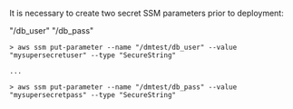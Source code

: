 It is necessary to create two secret SSM parameters prior to deployment:

"<namespace>/db_user"
"<namespace>/db_pass"

```
> aws ssm put-parameter --name "/dmtest/db_user" --value "mysupersecretuser" --type "SecureString"

...

> aws ssm put-parameter --name "/dmtest/db_pass" --value "mysupersecretpass" --type "SecureString"
```
